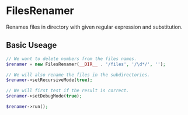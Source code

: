 # FilesRenamer
Renames files in directory with given regular expression and substitution.

## Basic Useage

```php
// We want to delete numbers from the files names.
$renamer = new FilesRenamer(__DIR__ . '/files', '/\d*/', '');

// We will also rename the files in the subdirectories.
$renamer->setRecursiveMode(true);

// We will first test if the result is correct.
$renamer->setDebugMode(true);

$renamer->run();
```

